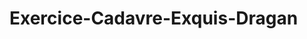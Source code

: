 # Exercice-Cadavre-Exquis-Dragan
<html>
<head>
<title>Mon histoire</h1>
</head>
<body>
<h1>Mon histoire</h1>
<p>hello test</p>
<p>test</p>
<p>test</p>
</body>
</html>
